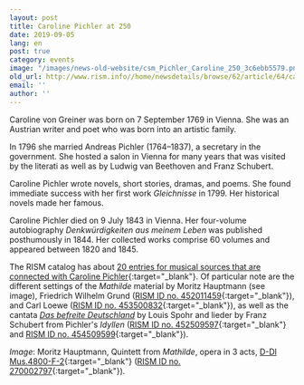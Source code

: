```yaml
---
layout: post
title: Caroline Pichler at 250
date: 2019-09-05
lang: en
post: true
category: events
image: "/images/news-old-website/csm_Pichler_Caroline_250_3c6ebb5579.png"
old_url: http://www.rism.info//home/newsdetails/browse/62/article/64/caroline-pichler-at-250.html
email: ''
author: ''
---
```


Caroline von Greiner was born on 7 September 1769 in Vienna. She was an Austrian writer and poet who was born into an artistic family.

In 1796 she married Andreas Pichler (1764–1837), a secretary in the government. She hosted a salon in Vienna for many years that was visited by the literati as well as by Ludwig van Beethoven and Franz Schubert.

Caroline Pichler wrote novels, short stories, dramas, and poems. She found immediate success with her first work _Gleichnisse_ in 1799. Her historical novels made her famous.

Caroline Pichler died on 9 July 1843 in Vienna. Her four-volume autobiography _Denkwürdigkeiten aus meinem Leben_ was published posthumously in 1844. Her collected works comprise 60 volumes and appeared between 1820 and 1845.

The RISM catalog has about [20 entries for musical sources that are connected with Caroline Pichler](https://opac.rism.info/search?id=pe18012&View=rism&Language=en){:target="_blank"}. Of particular note are the different settings of the _Mathilde_ material by Moritz Hauptmann (see image), Friedrich Wilhelm Grund ([RISM ID no. 452011459](https://opac.rism.info/search?id=452011459&View=rism&Language=en){:target="_blank"}), and Carl Loewe ([RISM ID no. 453500832](https://opac.rism.info/search?id=453500832&View=rism&Language=en){:target="_blank"}), as well as the cantata [_Das befreite Deutschland_](https://opac.rism.info/search?id=1001013878&View=rism&Language=en) by Louis Spohr and lieder by Franz Schubert from Pichler's _Idyllen_ ([RISM ID no. 452509597](https://opac.rism.info/search?id=452509597&View=rism&Language=en){:target="_blank"} and [RISM ID no. 454509599](https://opac.rism.info/search?id=452509599&View=rism&Language=en){:target="_blank"}).

_Image_: Moritz Hauptmann, Quintett from _Mathilde_, opera in 3 acts, [D-Dl Mus.4800-F-2](http://digital.slub-dresden.de/id383785243){:target="_blank"} ([RISM ID no. 270002797](https://opac.rism.info/search?id=270001797&View=rism&Language=en){:target="_blank"}).

